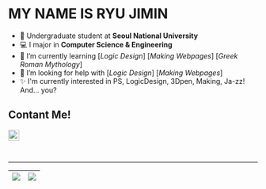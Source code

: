
# MY NAME IS RYU JIMIN

- 🔭 Undergraduate student at **Seoul National University**
- 💻 I major in **Computer Science & Engineering**
- 🌱 I’m currently learning [*Logic Design*]  [*Making Webpages*]  [*Greek Roman Mythology*]
- 🤔 I’m looking for help with [*Logic Design*]  [*Making Webpages*]
- ✨ I'm currently interested in PS, LogicDesign, 3Dpen, Making, Ja-zz! And... you?

## Contant Me!
[<img align="left" alt="Instagram" width="22px" src="https://cdn.jsdelivr.net/npm/simple-icons@v3/icons/instagram.svg" />](https://www.instagram.com/dgw_with.3dpen/?hl=ko)
<br/> <br/> <br/>

------
|<img align="center" src="https://github-readme-stats.vercel.app/api?username=nick11967&show_icons=true&count_private=true&theme=buefy&hide_border=true&disable_animations=false">|<img align="center" src="https://github-readme-stats.vercel.app/api/top-langs/?username=nick11967&layout=compact&theme=buefy&hide_border=true&disable_animations=false&count_private=true" />|
| ------------- | ------------- |

<!--
**nick11967/nick11967** is a ✨ _special_ ✨ repository because its `README.md` (this file) appears on your GitHub profile.

Here are some ideas to get you started:

- 🔭 I’m currently working on ...
- 🌱 I’m currently learning ...
- 👯 I’m looking to collaborate on ...
- 🤔 I’m looking for help with ...
- 💬 Ask me about ...
- 📫 How to reach me: ...
- 😄 Pronouns: ...
- ⚡ Fun fact: ...

-->
